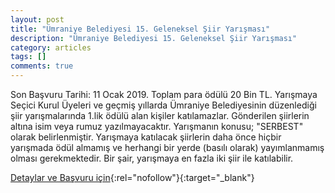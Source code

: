 ```yaml
---
layout: post
title: "Ümraniye Belediyesi 15. Geleneksel Şiir Yarışması"
description: "Ümraniye Belediyesi 15. Geleneksel Şiir Yarışması"
category: articles
tags: []
comments: true
---
```


Son Başvuru Tarihi: 11 Ocak 2019. Toplam para ödülü 20 Bin TL.
Yarışmaya Seçici Kurul Üyeleri ve geçmiş yıllarda Ümraniye Belediyesinin düzenlediği şiir yarışmalarında 1.lik ödülü alan kişiler katılamazlar.
Gönderilen şiirlerin altına isim veya rumuz yazılmayacaktır.
Yarışmanın konusu; "SERBEST" olarak belirlenmiştir.
Yarışmaya katılacak şiirlerin daha önce hiçbir yarışmada ödül almamış ve herhangi bir yerde (basılı olarak) yayımlanmamış olması gerekmektedir.
Bir şair, yarışmaya en fazla iki şiir ile katılabilir.


[Detaylar ve Başvuru için](http://yarisma.umraniye.bel.tr/sartname-siir-1.html?utm_source=edebiyatyarismalari.com&utm_medium=affiliate){:rel="nofollow"}{:target="_blank"}